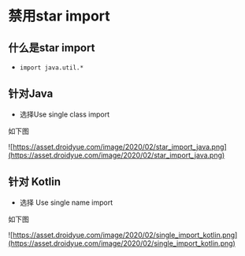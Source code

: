 

# 禁用star import

## 什么是star import
  * `import java.util.*`

## 针对Java
  * 选择Use single class import

如下图

![https://asset.droidyue.com/image/2020/02/star_import_java.png](https://asset.droidyue.com/image/2020/02/star_import_java.png)

## 针对 Kotlin
  * 选择 Use single name import

如下图

![https://asset.droidyue.com/image/2020/02/single_import_kotlin.png](https://asset.droidyue.com/image/2020/02/single_import_kotlin.png)